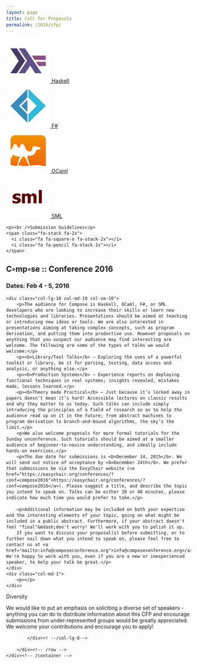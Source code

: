 ```yaml
---
layout: page
title: Call for Proposals
permalink: /2016/cfp/
---
```


<div class="col-lg-4 col-md-4 col-sm-4 name">
    <div class="row">
        <div class="col-lg-3 col-md-3 col-sm-3 col-xs-3 logo">
            <a class="haskell" href="https://www.haskell.org">
            <img class="img-responsive" src="/assets/img/logos/haskell_color.png">
            Haskell
            </a>
        </div>
        <div class="col-lg-3 col-md-3 col-sm-3 col-xs-3 logo">
            <a class="fsharp" href="http://fsharp.org/">
            <img class="img-responsive" src="/assets/img/logos/fsharp_color.png">
            F#
            </a>
        </div>
        <div class="col-lg-3 col-md-3 col-sm-3 col-xs-3 logo">
            <a class="ocaml" href="https://ocaml.org/">
            <img class="img-responsive" src="/assets/img/logos/ocaml_color.png">
            OCaml
            </a>
        </div>
        <div class="col-lg-3 col-md-3 col-sm-3 col-xs-3 logo">
            <a class="sml" href="http://sml-family.org/">
            <img class="img-responsive" src="/assets/img/logos/sml_color.png">
            SML
            </a>
        </div>
    </div>

    <p><br />Submission Guidelines</p>
    <span class="fa-stack fa-2x">
      <i class="fa fa-square-o fa-stack-2x"></i>
      <i class="fa fa-pencil fa-stack-1x"></i>
    </span>
</div><!--/col-lg-4-->

<div class="col-lg-8 col-md-8 col-sm-8 name-desc">
    <h2>C◦mp◦se :: Conference 2016</h2>
    <h3>Dates: Feb 4 - 5, 2016</h3>
    <div class="name-zig"></div>

    <div class="col-lg-10 col-md-10 col-sm-10">
        <p>The audience for Compose is Haskell, OCaml, F#, or SML developers who are looking to increase their skills or learn new technologies and libraries. Presentations should be aimed at teaching or introducing new ideas or tools. We are also interested in presentations aiming at taking complex concepts, such as program derivation, and putting them into productive use. However proposals on anything that you suspect our audience may find interesting are welcome. The following are some of the types of talks we would welcome:</p>
        <p><b>Library/Tool Talks</b> — Exploring the uses of a powerful toolkit or library, be it for parsing, testing, data access and analysis, or anything else.</p>
        <p><b>Production Systems</b> — Experience reports on deploying functional techniques in real systems; insights revealed, mistakes made, lessons learned.</p>
        <p><b>Theory made Practical</b> — Just because it’s locked away in papers doesn’t mean it’s hard! Accessible lectures on classic results and why they matter to us today. Such talks can include simply introducing the principles of a field of research so as to help the audience read up on it in the future; from abstract machines to program derivation to branch-and-bound algorithms, the sky’s the limit.</p>
        <p>We also welcome proposals for more formal tutorials for the Sunday unconference. Such tutorials should be aimed at a smaller audience of beginner-to-novice understanding, and ideally include hands-on exercises.</p>
        <p>The due date for submissions is <b>December 14, 2015</b>. We will send out notice of acceptance by <b>December 24th</b>. We prefer that submissions be via the EasyChair website (<a href="https://easychair.org/conferences/?conf=compose2016">https://easychair.org/conferences/?conf=compose2016</a>). Please suggest a title, and describe the topic you intend to speak on. Talks can be either 30 or 40 minutes, please indicate how much time you would prefer to take.</p>

        <p>Additional information may be included on both your expertise and the interesting elements of your topic, going on what might be included in a public abstract. Furthermore, if your abstract doesn't feel "final"&mdash;don't worry! We'll work with you to polish it up.
        If you want to discuss your proposal(s) before submitting, or to further nail down what you intend to speak on, please feel free to contact us at <a href="mailto:info@composeconference.org">info@composeconference.org</a>. We're happy to work with you, even if you are a new or inexperienced speaker, to help your talk be great.</p>
    </div>
    <div class="col-md-1">
        <p></p>
    </div>

</div><!--/col-lg-8-->

<div id="diversity">
    <div class="container">
        <div class="row">
            <div class="col-lg-4 col-md-4 col-sm-4 name">
                <p>Diversity</p>
            </div><! --/col-lg-4-->
            <div class="col-lg-8 col-md-8 col-sm-8 name-desc">
                <div class="col-md-9 col-md-9 col-sm-9">
                    <p>We would like to put an emphasis on soliciting a diverse set of speakers - anything you can do to distribute information about this CFP and encourage submissions from under-represented groups would be greatly appreciated. We welcome your contributions and encourage you to apply!</p>
                </div>
                <div class="col-md-1">
                    <p></p>
                </div>

            </div><! --/col-lg-8-->

        </div><!-- /row -->
    </div><!-- /container -->
</div><!-- /diversity -->



